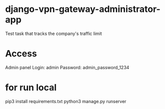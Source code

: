 # django-vpn-gateway-administrator-app
Test task that tracks the company's traffic limit

# Access
Admin panel
Login: admin
Password: admin_password_1234

# for run local
pip3 install requirements.txt
python3 manage.py runserver
